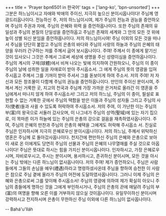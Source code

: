 +++
title = 'Prayer bpn6501 in 한국어'
tags = ['lang-ko', 'bpn-unsorted']
+++
그분은 하느님이시고 자애와 박애의 주이신, 지극히 높으신 분이시옵나이다!
주님께 영광드리옵나이다. 전능하신 주, 저의 하느님이시여, 제가 주님의 전능과 권능을 증언하오며 주님의 주권과 자애, 주님의 은혜와 위력 을 증언하옵나이다. 또한 주님의 존재의 유일성과 주님의 본질의 단일성을 증언하옵고 주님은 존재의 세계와 그 안의 모든 것 위에 높이 성별 되신 분임을 증언하옵나이다.
저의 하느님이시여! 주님 이외의 모든 것을 떠나서 주님을 단단히 붙잡고 주님의 은총의 바다와 주님의 사랑의 하늘과 주님의 은혜의 태양을 우러러 간구하는 저를 주께서 굽어 보시옵나이다. 주여! 주께서 이 종에게 맡기신 것이 있사오니 그것은 주께서 그로써 세상에 생명을 주신 성령이심을 증언하옵나이다. 주님의 계시의 구체(球體)에서 비쳐 나오는 빛에 의지하여 간원하오니, 주님의 이 종이 주님의 날에 성취한 일을 자애로이 받아 주시옵소서. 그 에게 주님의 뜻의 영광을 입혀 주시옵고 주께서 그를 기꺼이 받아 주셔서 그를 돋보이게 하여 주소서.
저의 주여! 저 자신과 모든 창조물이 다함께 주님의 권능을 증언하옵나이다. 만인의 주이신 분이시여, 주께서 계신 거룩한 곳, 지고의 천국과 주님께 가장 가까운 은거처로 올라간 이 영혼을 주님에게서 떠나지 않게 하여 주시옵소서! 그리고 저의 하느님, 주님의 이 종이, 필설로 표현할 수 없는 거룩한 곳에서 주님의 택함을 받은 이들과 주님의 성자들 그리고 주님의 사자(使者)들과 사귈 수 있도록 허락하여 주시옵소서. 저의 주여, 이 가난한 이는 주님의 부(富)의 왕국으로 서둘러 갔사오며, 이 나그네가 주님의 성역(聖域)에 있는 자기 집으로, 이 목마른 이가 하늘에 있는 주님의 은총의 강으로 걸음을 재촉하였사옵나이다. 주여, 주님의 은혜의 만찬과 주님의 은총의 혜택을 그에게도 허락해 주시옵소 서. 진실로 주님은 인자하시며 지극히 은혜로우신 분이시옵나이다.
저의 하느님, 주께서 위탁하신 영혼은 주님께 로 돌아갔사옵나이다. 천지간에 편만하신 주님의 은혜와 은총으로 보아 이 새로 온 이에게도 당연히 주님의 선물과 주님의 은혜의 나무열매를 주실 것으로 아옵나이다! 주님은 뜻대로 하시는 힘을 가지신 분이시옵나이다. 인자하시고, 가장 은혜로우시며, 자비로우시고, 주시는 분이시며, 용서하시고, 존귀하신 분이시며, 모든 것을 아시는 주님 밖에는 다른 하느님이 없사옵나이다.
저의 주여! 제가 증언하오니, 주님은 사람들에게 그들의 손님을 예우(禮遇)하라고 명령하셨사온데 주님을 향하여 승천한 이 사람은 참으로 주님 곁에 올라가 주님의 어전에 도달하였사옵나이다. 그러니 이제 주님의 은혜와 은총으로써 그를 맞이해 주시옵소서! 주님의 영광에 의하여 제가 확실히 아오니 주님의 종들에게 명하신 것을 그에게 부인하시거나, 주님의 은총의 끈에 매달려 주님의 부(富)의 여명을 향해 오른 이를 거부하지 않으실 것이옵나이다.
유일무이하신 분이시며 강력하시고 전지하시며 은총이 무한하신 주님 이외에 다른 하느님이 없사옵나이다.

-- Bahá'u'lláh
